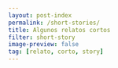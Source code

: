 ```yaml
---
layout: post-index
permalink: /short-stories/
title: Algunos relatos cortos
filter: short-story
image-preview: false
tag: [relato, corto, story]
---
```

